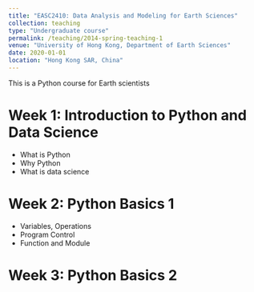 ```yaml
---
title: "EASC2410: Data Analysis and Modeling for Earth Sciences"
collection: teaching
type: "Undergraduate course"
permalink: /teaching/2014-spring-teaching-1
venue: "University of Hong Kong, Department of Earth Sciences"
date: 2020-01-01
location: "Hong Kong SAR, China"
---
```


This is a Python course for Earth scientists

Week 1: Introduction to Python and Data Science
======
* What is Python
* Why Python
* What is data science

Week 2: Python Basics 1
======
* Variables, Operations
* Program Control
* Function and Module

Week 3: Python Basics 2
======
